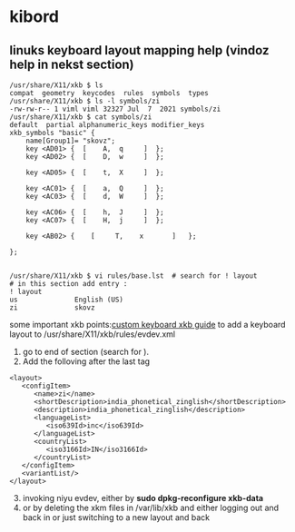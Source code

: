 # kibord
## linuks keyboard layout mapping help (vindoz help in nekst section) 

```
/usr/share/X11/xkb $ ls
compat  geometry  keycodes  rules  symbols  types
/usr/share/X11/xkb $ ls -l symbols/zi
-rw-rw-r-- 1 viml viml 32327 Jul  7  2021 symbols/zi
/usr/share/X11/xkb $ cat symbols/zi
default  partial alphanumeric_keys modifier_keys
xkb_symbols "basic" {
    name[Group1]= "skovz";
    key <AD01> {  [    A,  q     ]  };
    key <AD02> {  [    D,  w     ]  };

    key <AD05> {  [    t,  X     ]  };  

    key <AC01> {  [    a,  Q     ]  };  
    key <AC03> {  [    d,  W     ]  };  

    key <AC06> {  [    h,  J     ]  };  
    key <AC07> {  [    H,  j     ]  }; 
    
    key <AB02> {	[	  T,	x		]	};

};


/usr/share/X11/xkb $ vi rules/base.lst  # search for ! layout
# in this section add entry :
! layout
us              English (US)
zi              skovz
```
some important xkb points:[custom keyboard xkb guide][xkblink1]
to add a keyboard layout to /usr/share/X11/xkb/rules/evdev.xml

1. go to end of <layoutList> section (search for </layoutList>).
2. Add the folloving after the last </layout> tag

```
<layout>
   <configItem>
      <name>zi</name>
      <shortDescription>india_phonetical_zinglish</shortDescription>
      <description>india_phonetical_zinglish</description>
      <languageList>
         <iso639Id>inc</iso639Id>
      </languageList>
      <countryList>
         <iso3166Id>IN</iso3166Id>
      </countryList>
   </configItem>
   <variantList/>
</layout>
```
3. invoking niyu evdev, either by **sudo dpkg-reconfigure xkb-data**
3.  or by deleting the xkm files in /var/lib/xkb and either logging out and back in or just switching to a new layout and back

[xkblink1]: https://people.uleth.ca/~daniel.odonnell/blog/custom-keyboard-in-linuxx11
